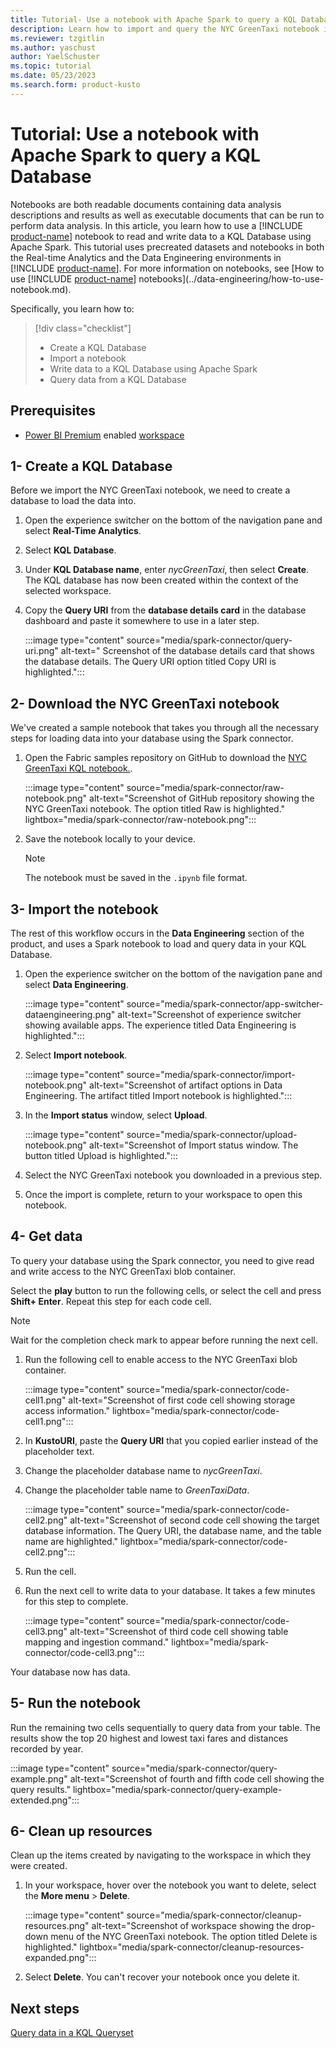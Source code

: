 ```yaml
---
title: Tutorial- Use a notebook with Apache Spark to query a KQL Database in Real-time Analytics
description: Learn how to import and query the NYC GreenTaxi notebook in your Microsoft Fabric environment using Apache Spark.
ms.reviewer: tzgitlin
ms.author: yaschust
author: YaelSchuster
ms.topic: tutorial
ms.date: 05/23/2023
ms.search.form: product-kusto
---
```


# Tutorial: Use a notebook with Apache Spark to query a KQL Database

Notebooks are both readable documents containing data analysis descriptions and results as well as executable documents that can be run to perform data analysis. In this article, you learn how to use a [!INCLUDE [product-name](../includes/product-name.md)] notebook to read and write data to a KQL Database using Apache Spark. This tutorial uses precreated datasets and notebooks in both the Real-time Analytics and the Data Engineering environments in [!INCLUDE [product-name](../includes/product-name.md)]. For more information on notebooks, see [How to use [!INCLUDE [product-name](../includes/product-name.md)] notebooks](../data-engineering/how-to-use-notebook.md).

Specifically, you learn how to:

> [!div class="checklist"]
>
> * Create a KQL Database
> * Import a notebook
> * Write data to a KQL Database using Apache Spark
> * Query data from a KQL Database

## Prerequisites

* [Power BI Premium](/power-bi/enterprise/service-admin-premium-purchase) enabled [workspace](../get-started/create-workspaces.md)

## 1- Create a KQL Database

Before we import the NYC GreenTaxi notebook, we need to create a database to load the data into.

1. Open the experience switcher on the bottom of the navigation pane and select **Real-Time Analytics**.
1. Select **KQL Database**.
1. Under **KQL Database name**, enter *nycGreenTaxi*, then select **Create**.
    The KQL database has now been created within the context of the selected workspace.
1. Copy the **Query URI** from the **database details card** in the database dashboard and paste it somewhere to use in a later step.

    :::image type="content" source="media/spark-connector/query-uri.png" alt-text=" Screenshot of the database details card that shows the database details. The Query URI option titled Copy URI is highlighted.":::

## 2- Download the NYC GreenTaxi notebook

We've created a sample notebook that takes you through all the necessary steps for loading data into your database using the Spark connector.

1. Open the Fabric samples repository on GitHub to download the [NYC GreenTaxi KQL notebook.](https://github.com/microsoft/fabric-samples/blob/main/samples/real-time-analytics/NYC_GreenTaxi_KQL_notebook.ipynb).

    :::image type="content" source="media/spark-connector/raw-notebook.png" alt-text="Screenshot of GitHub repository showing the NYC GreenTaxi notebook. The option titled Raw is highlighted." lightbox="media/spark-connector/raw-notebook.png":::

1. Save the notebook locally to your device.

    > [!NOTE]
    > The notebook must be saved in the `.ipynb` file format.

## 3- Import the notebook

The rest of this workflow occurs in the **Data Engineering** section of the product, and uses a Spark notebook to load and query data in your KQL Database.

1. Open the experience switcher on the bottom of the navigation pane and select **Data Engineering**.

    :::image type="content" source="media/spark-connector/app-switcher-dataengineering.png" alt-text="Screenshot of experience switcher showing available apps. The experience titled Data Engineering is highlighted.":::

1. Select **Import notebook**.

    :::image type="content" source="media/spark-connector/import-notebook.png" alt-text="Screenshot of artifact options in Data Engineering. The artifact titled Import notebook is highlighted.":::

1. In the **Import status** window, select **Upload**.

    :::image type="content" source="media/spark-connector/upload-notebook.png" alt-text="Screenshot of Import status window. The button titled Upload is highlighted.":::

1. Select the NYC GreenTaxi notebook you downloaded in a previous step.
1. Once the import is complete, return to your workspace to open this notebook.

## 4- Get data

To query your database using the Spark connector, you need to give read and write access to the NYC GreenTaxi blob container.

Select the **play** button to run the following cells, or select the cell and press **Shift+ Enter**. Repeat this step for each code cell.

> [!NOTE]
> Wait for the completion check mark to appear before running the next cell.

1. Run the following cell to enable access to the NYC GreenTaxi blob container.

    :::image type="content" source="media/spark-connector/code-cell1.png" alt-text="Screenshot of first code cell showing storage access information." lightbox="media/spark-connector/code-cell1.png":::

1. In **KustoURI**, paste the **Query URI** that you copied earlier instead of the placeholder text.
1. Change the placeholder database name to *nycGreenTaxi*.
1. Change the placeholder table name to *GreenTaxiData*.

    :::image type="content" source="media/spark-connector/code-cell2.png" alt-text="Screenshot of second code cell showing the target database information. The Query URI, the database name, and the table name are highlighted."  lightbox="media/spark-connector/code-cell2.png":::

1. Run the cell.

1. Run the next cell to write data to your database. It takes a few minutes for this step to complete.

    :::image type="content" source="media/spark-connector/code-cell3.png" alt-text="Screenshot of third code cell showing table mapping and ingestion command."  lightbox="media/spark-connector/code-cell3.png":::

Your database now has data.

## 5- Run the notebook

Run the remaining two cells sequentially to query data from your table. The results show the top 20 highest and lowest taxi fares and distances recorded by year.

:::image type="content" source="media/spark-connector/query-example.png" alt-text="Screenshot of fourth and fifth code cell showing the query results."  lightbox="media/spark-connector/query-example-extended.png":::

## 6- Clean up resources

Clean up the items created by navigating to the workspace in which they were created.

1. In your workspace, hover over the notebook you want to delete, select the **More menu** > **Delete**.

    :::image type="content" source="media/spark-connector/cleanup-resources.png" alt-text="Screenshot of workspace showing the drop-down menu of the NYC GreenTaxi notebook. The option titled Delete is highlighted."  lightbox="media/spark-connector/cleanup-resources-expanded.png":::

1. Select **Delete**. You can't recover your notebook once you delete it.

## Next steps

[Query data in a KQL Queryset](kusto-query-set.md)
